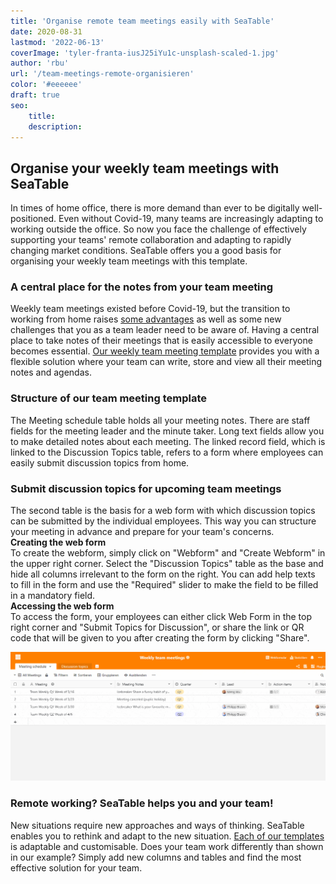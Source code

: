 ```yaml
---
title: 'Organise remote team meetings easily with SeaTable'
date: 2020-08-31
lastmod: '2022-06-13'
coverImage: 'tyler-franta-iusJ25iYu1c-unsplash-scaled-1.jpg'
author: 'rbu'
url: '/team-meetings-remote-organisieren'
color: '#eeeeee'
draft: true
seo:
    title:
    description:
---
```


## Organise your weekly team meetings with SeaTable

In times of home office, there is more demand than ever to be digitally well-positioned. Even without Covid-19, many teams are increasingly adapting to working outside the office. So now you face the challenge of effectively supporting your teams' remote collaboration and adapting to rapidly changing market conditions. SeaTable offers you a good basis for organising your weekly team meetings with this template.

### A central place for the notes from your team meeting

Weekly team meetings existed before Covid-19, but the transition to working from home raises [some advantages](https://www.gruender.de/homeoffice-vorteile-nachteile/) as well as some new challenges that you as a team leader need to be aware of. Having a central place to take notes of their meetings that is easily accessible to everyone becomes essential. [Our weekly team meeting template](https://seatable.io/en/vorlage/gumqbevcroszpprj6j4xyg/) provides you with a flexible solution where your team can write, store and view all their meeting notes and agendas.

### Structure of our team meeting template

The Meeting schedule table holds all your meeting notes. There are staff fields for the meeting leader and the minute taker. Long text fields allow you to make detailed notes about each meeting. The linked record field, which is linked to the Discussion Topics table, refers to a form where employees can easily submit discussion topics from home.

### Submit discussion topics for upcoming team meetings

The second table is the basis for a web form with which discussion topics can be submitted by the individual employees. This way you can structure your meeting in advance and prepare for your team's concerns.  
**Creating the web form**  
To create the webform, simply click on "Webform" and "Create Webform" in the upper right corner. Select the "Discussion Topics" table as the base and hide all columns irrelevant to the form on the right. You can add help texts to fill in the form and use the "Required" slider to make the field to be filled in a mandatory field.  
**Accessing the web form**  
To access the form, your employees can either click Web Form in the top right corner and "Submit Topics for Discussion", or share the link or QR code that will be given to you after creating the form by clicking "Share".

![Weekly Team Meeting Form](images/Weekly-Teammeeting-Formular.gif)

### Remote working? SeaTable helps you and your team!

New situations require new approaches and ways of thinking. SeaTable enables you to rethink and adapt to the new situation. [Each of our templates](https://seatable.io/en/vorlagen/) is adaptable and customisable. Does your team work differently than shown in our example? Simply add new columns and tables and find the most effective solution for your team.

